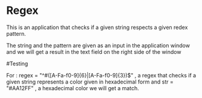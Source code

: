 # Regex

This is an application that checks if a given string respects a given redex pattern.

The string and the pattern are given as an input in the application window and we will get a result in the text field on the right side of the window

#Testing

For : regex = "^#([A-Fa-f0-9]{6}|[A-Fa-f0-9]{3})$" , a regex that checks if a given string represents a color given in hexadecimal form and str = "#AA12FF" , a hexadecimal color we will get a match.

